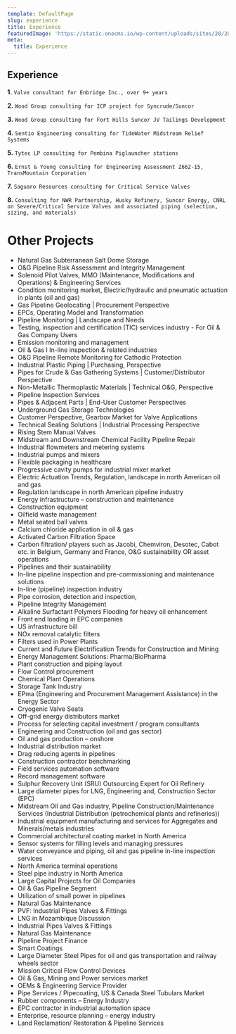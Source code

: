 ```yaml
---
template: DefaultPage
slug: experience
title: Experience
featuredImage: 'https://static.onecms.io/wp-content/uploads/sites/28/2017/05/blue0517.jpg'
meta:
  title: Experience
---
```


## Experience

**1.** `Valve consultant for Enbridge Inc., over 9+ years`

**2.** `Wood Group consulting for ICP project for Syncrude/Suncor`

**3.** `Wood Group consulting for Fort Hills Suncor JV Tailings Development`

**4.** `Sentio Engineering consulting for TideWater Midstream Relief Systems`

**5.** `Tytec LP consulting for Pembina Piglauncher stations`

**6.** `Ernst & Young consulting for Engineering Assessment Z662-15, TransMountain Corporation`

**7.** `Saguaro Resources consulting for Critical Service Valves`

**8.** `Consulting for NWR Partnership, Husky Refinery, Suncor Energy, CNRL on Severe/Critical Service Valves and associated piping (selection, sizing, and materials)`

# Other Projects

- Natural Gas Subterranean Salt Dome Storage 
- O&G Pipeline Risk Assessment and Integrity Management 
- Solenoid Pilot Valves, MMO (Maintenance, Modifications and Operations) & Engineering Services
- Condition monitoring market, Electric/hydraulic and pneumatic actuation in plants (oil and gas)
- Gas Pipeline Geolocating | Procurement Perspective
- EPCs, Operating Model and Transformation
- Pipeline Monitoring | Landscape and Needs
- Testing, inspection and certification (TIC) services industry - For Oil & Gas Company Users
- Emission monitoring and management
- Oil & Gas I In-line inspection & related industries
- O&G Pipeline Remote Monitoring for Cathodic Protection
- Industrial Plastic Piping | Purchasing, Perspective
- Pipes for Crude & Gas Gathering Systems | Customer/Distributor Perspective
- Non-Metallic Thermoplastic Materials | Technical O&G, Perspective
- Pipeline Inspection Services
- Pipes & Adjacent Parts | End-User Customer Perspectives
- Underground Gas Storage Technologies 
- Customer Perspective, Gearbox Market for Valve Applications
- Technical Sealing Solutions | Industrial Processing Perspective
- Rising Stem Manual Valves
- Midstream and Downstream Chemical Facility Pipeline Repair
- Industrial flowmeters and metering systems
- Industrial pumps and mixers
- Flexible packaging in healthcare
- Progressive cavity pumps for industrial mixer market
- Electric Actuation Trends, Regulation, landscape in north American oil and gas
- Regulation landscape in north American pipeline industry
- Energy infrastructure – construction and maintenance
- Construction equipment
- Oilfield waste management
- Metal seated ball valves
- Calcium chloride application in oil & gas
- Activated Carbon Filtration Space
- Carbon filtration/ players such as Jacobi, Chemviron, Desotec, Cabot etc. in Belgium, Germany and France, O&G sustainability OR asset operations
- Pipelines and their sustainability
- In-line pipeline inspection and pre-commissioning and maintenance solutions
- In-line (pipeline) inspection industry
- Pipe corrosion, detection and inspection,
- Pipeline Integrity Management
- Alkaline Surfactant Polymers Flooding for heavy oil enhancement
- Front end loading in EPC companies
- US infrastructure bill
- NOx removal catalytic filters
- Filters used in Power Plants
- Current and Future Electrification Trends for Construction and Mining
- Energy Management Solutions: Pharma/BioPharma
- Plant construction and piping layout
- Flow Control procurement
- Chemical Plant Operations
- Storage Tank Industry
- EPma (Engineering and Procurement Management Assistance) in the Energy Sector
- Cryogenic Valve Seats
- Off-grid energy distributors market
- Process for selecting capital investment / program consultants
- Engineering and Construction (oil and gas sector)
- Oil and gas production – onshore
- Industrial distribution market
- Drag reducing agents in pipelines
- Construction contractor benchmarking
- Field services automation software
- Record management software
- Sulphur Recovery Unit (SRU) Outsourcing Expert for Oil Refinery
- Large diameter pipes for LNG, Engineering and, Construction Sector (EPC)
- Midstream Oil and Gas industry, Pipeline Construction/Maintenance Services (Industrial Distribution (petrochemical plants and refineries))
- Industrial equipment manufacturing and services for Aggregates and Minerals/metals industries
- Commercial architectural coating market in North America
- Sensor systems for filling levels and managing pressures
- Water conveyance and piping, oil and gas pipeline in-line inspection services
- North America terminal operations
- Steel pipe industry in North America
- Large Capital Projects for Oil Companies
- Oil & Gas Pipeline Segment
- Utilization of small power in pipelines
- Natural Gas Maintenance
- PVF: Industrial Pipes Valves & Fittings
- LNG in Mozambique Discussion
- Industrial Pipes Valves & Fittings
- Natural Gas Maintenance
- Pipeline Project Finance
- Smart Coatings
- Large Diameter Steel Pipes for oil and gas transportation and railway wheels sector
- Mission Critical Flow Control Devices
- Oil & Gas, Mining and Power services market
- OEMs & Engineering Service Provider
- Pipe Services / Pipecoating, US & Canada Steel Tubulars Market
- Rubber components – Energy Industry
- EPC contractor in industrial automation space
- Enterprise, resource planning – energy industry
- Land Reclamation/ Restoration & Pipeline Services


